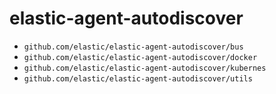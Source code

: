 # elastic-agent-autodiscover

* `github.com/elastic/elastic-agent-autodiscover/bus`
* `github.com/elastic/elastic-agent-autodiscover/docker`
* `github.com/elastic/elastic-agent-autodiscover/kubernes`
* `github.com/elastic/elastic-agent-autodiscover/utils`
